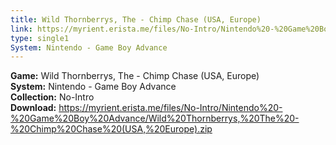 ```yaml
---
title: Wild Thornberrys, The - Chimp Chase (USA, Europe)
link: https://myrient.erista.me/files/No-Intro/Nintendo%20-%20Game%20Boy%20Advance/Wild%20Thornberrys,%20The%20-%20Chimp%20Chase%20(USA,%20Europe).zip
type: single1
System: Nintendo - Game Boy Advance
---
```

<b>Game:</b> Wild Thornberrys, The - Chimp Chase (USA, Europe)<br>
<b>System:</b> Nintendo - Game Boy Advance<br>
<b>Collection:</b> No-Intro<br>
<b>Download:</b> https://myrient.erista.me/files/No-Intro/Nintendo%20-%20Game%20Boy%20Advance/Wild%20Thornberrys,%20The%20-%20Chimp%20Chase%20(USA,%20Europe).zip